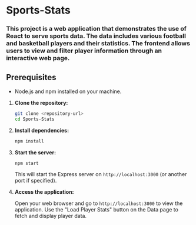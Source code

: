 # Sports-Stats

### This project is a web application that demonstrates the use of React to serve sports data. The data includes various football and basketball players and their statistics. The frontend allows users to view and filter player information through an interactive web page.

## Prerequisites

- Node.js and npm installed on your machine.

1. **Clone the repository:**

    ```bash
    git clone <repository-url>
    cd Sports-Stats
    ```

2. **Install dependencies:**

    ```bash
    npm install
    ```

3. **Start the server:**

    ```bash
    npm start
    ```

    This will start the Express server on `http://localhost:3000` (or another port if specified).

4. **Access the application:**

    Open your web browser and go to `http://localhost:3000` to view the application. Use the "Load Player Stats" button on the Data page to fetch and display player data.
